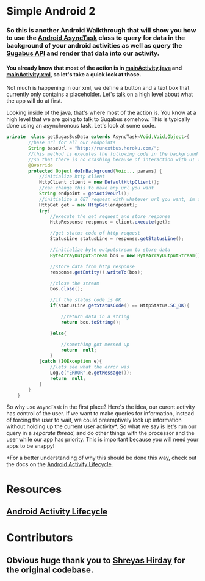 # Simple Android 2 

### So this is another Android Walkthrough that will show you how to use the [Android AsyncTask](http://developer.android.com/reference/android/os/AsyncTask.html) class to query for data in the background of your android activities as well as query the [Sugabus API](http://api.rutgers.edu/) and render that data into our activity. 


#### You already know that most of the action is in [mainActivity.java](https://github.com/DavidAwad/SimpleAndroid2/blob/master/app/src/main/java/edu/rutgers/rumad/rumadworkshoptwo/completed/MainActivity.java) and [mainActivity.xml](https://github.com/DavidAwad/SimpleAndroid2/blob/master/app/src/main/res/layout/activity_main.xml), so let's take a quick look at those. 

Not much is happening in our xml, we define a button and a text box that currently only contains a placeholder. 
Let's talk on a high level about what the app will do at first. 

Looking inside of the java, that's where most of the action is. You know at a high level that we are going to talk to Sugabus somehow. This is typically done using an asynchronous task. Let's look at some code. 

```java
private  class getSugasBusData extends AsyncTask<Void,Void,Object>{
        //base url for all our endpoints
        String baseUrl = "http://runextbus.heroku.com/";
        //this method is executes the following code in the background thread
        //so that there is no crashing because of interaction with UI Thread
        @Override
        protected Object doInBackground(Void... params) {
            //initialize http client
            HttpClient client = new DefaultHttpClient();
            //can change this to make any url you want
            String endpoint = getActiveUrl();
            //initialize a GET request with whatever url you want, im using active as an example
            HttpGet get = new HttpGet(endpoint);
            try{
                //execute the get request and store response
                HttpResponse response = client.execute(get);

                //get status code of http request
                StatusLine statusLine = response.getStatusLine();

                //initialize byte outputstream to store data
                ByteArrayOutputStream bos = new ByteArrayOutputStream();

                //store data from http response
                response.getEntity().writeTo(bos);

                //close the stream
                bos.close();

                //if the status code is OK
                if(statusLine.getStatusCode() == HttpStatus.SC_OK){

                    //return data in a string
                    return bos.toString();

                }else{

                    //something got messed up
                    return  null;
                }
            }catch (IOException e){
                //lets see what the error was
                Log.e("ERROR",e.getMessage());
                return  null;
            }
        }
    }
```

So why use `AsyncTask` in the first place? Here's the idea, our curent activity has control of the user. If we want to make queries for information, instead of forcing the user to wait, we could preemptively look up information without holding up the current user activity*. So what we say is let's run our query in a *separate thread*, and do other things with the processor and the user while our app has priority. This is important because you will need your apps to be snappy! 

*For a better understanding of why this should be done this way, check out the docs on the [Android Activity Lifecycle](http://developer.android.com/reference/android/app/Activity.html). 

# Resources
## [Android Activity Lifecycle](http://developer.android.com/reference/android/app/Activity.html)


# Contributors

## Obvious huge thank you to [Shreyas Hirday](https://github.com/shreyashirday) for the original codebase. 
